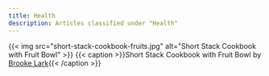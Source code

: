 ```yaml
---
title: Health
description: Articles classified under "Health"
---
```

{{< img src="short-stack-cookbook-fruits.jpg" alt="Short Stack Cookbook with Fruit Bowl" >}}
{{< caption >}}Short Stack Cookbook with Fruit Bowl by [Brooke Lark](https://unsplash.com/photos/GwNsgnSAfQM){{< /caption >}}